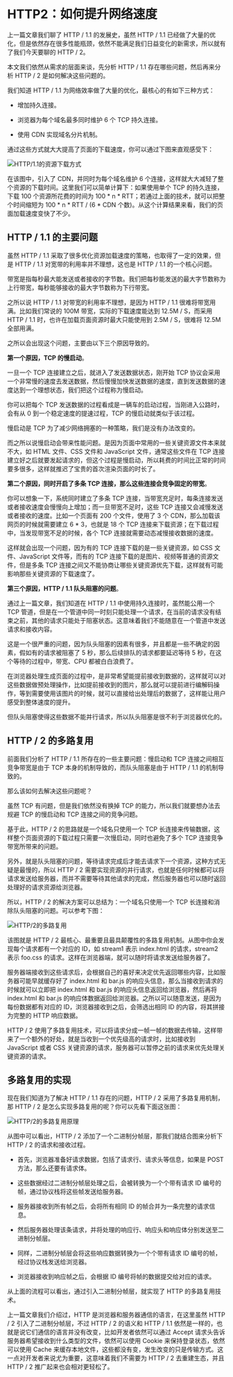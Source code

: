 # HTTP2：如何提升网络速度

上一篇文章我们聊了 HTTP / 1.1 的发展史，虽然 HTTP / 1.1 已经做了大量的优化，但是依然存在很多性能瓶颈，依然不能满足我们日益变化的新需求，所以就有了我们今天要聊的 HTTP / 2。

本文我们依然从需求的层面来谈，先分析 HTTP / 1.1 存在哪些问题，然后再来分析 HTTP / 2 是如何解决这些问题的。

我们知道 HTTP / 1.1 为网络效率做了大量的优化，最核心的有如下三种方式：

- 增加持久连接。

- 浏览器为每个域名最多同时维护 6 个 TCP 持久连接。

- 使用 CDN 实现域名分片机制。

通过这些方式就大大提高了页面的下载速度，你可以通过下图来直观感受下：

![HTTP/1.1的资源下载方式](./img/http-1.1-resource-download-mode.png)

在该图中，引入了 CDN，并同时为每个域名维护 6 个连接，这样就大大减轻了整个资源的下载时间。这里我们可以简单计算下：如果使用单个 TCP 的持久连接，下载 100 个资源所花费的时间为 100 * n * RTT；若通过上面的技术，就可以把整个时间缩短为 100 * n * RTT / (6 * CDN 个数)。从这个计算结果来看，我们的页面加载速度变快了不少。

## HTTP / 1.1 的主要问题

虽然 HTTP / 1.1 采取了很多优化资源加载速度的策略，也取得了一定的效果，但是 HTTP / 1.1 对宽带的利用率并不理想，这也是 HTTP / 1.1 的一个核心问题。

带宽是指每秒最大能发送或者接收的字节数。我们把每秒能发送的最大字节数称为上行带宽，每秒能够接收的最大字节数称为下行带宽。

之所以说 HTTP / 1.1 对带宽的利用率不理想，是因为 HTTP / 1.1 很难将带宽用满。比如我们常说的 100M 带宽，实际的下载速度能达到 12.5M / S，而采用 HTTP / 1.1 时，也许在加载页面资源时最大只能使用到 2.5M / S，很难将 12.5M 全部用满。

之所以会出现这个问题，主要由以下三个原因导致的。

**第一个原因，TCP 的慢启动**。

一旦一个 TCP 连接建立之后，就进入了发送数据状态，刚开始 TCP 协议会采用一个非常慢的速度去发送数据，然后慢慢加快发送数据的速度，直到发送数据的速度达到一个理想状态，我们把这个过程称为慢启动。

你可以把每个 TCP 发送数据的过程看成是一辆车的启动过程，当刚进入公路时，会有从 0 到一个稳定速度的提速过程，TCP 的慢启动就类似于该过程。

慢启动是 TCP 为了减少网络拥塞的一种策略，我们是没有办法改变的。

而之所以说慢启动会带来性能问题。是因为页面中常用的一些关键资源文件本来就不大，如 HTML 文件、CSS 文件和 JavaScript 文件，通常这些文件在 TCP 连接建立好之后就要发起请求的，但这个过程是慢启动，所以耗费的时间比正常的时间要多很多，这样就推迟了宝贵的首次渲染页面的时长了。

**第二个原因，同时开启了多条 TCP 连接，那么这些连接会竞争固定的带宽**。

你可以想象一下，系统同时建立了多条 TCP 连接，当带宽充足时，每条连接发送或者接收速度会慢慢向上增加；而一旦带宽不足时，这些 TCP 连接又会减慢发送或者接收的速度。比如一个页面有 200 个文件，使用了 3 个 CDN，那么加载该网页的时候就需要建立 6 * 3，也就是 18 个 TCP 连接来下载资源；在下载过程中，当发现带宽不足的时候，各个 TCP 连接就需要动态减慢接收数据的速度。

这样就会出现一个问题，因为有的 TCP 连接下载的是一些关键资源，如 CSS 文件、JavaScript 文件等，而有的 TCP 连接下载的是图片、视频等普通的资源文件，但是多条 TCP 连接之间又不能协商让哪些关键资源优先下载，这样就有可能影响那些关键资源的下载速度了。

**第三个原因，HTTP / 1.1 队头阻塞的问题**。

通过上一篇文章，我们知道在 HTTP / 1.1 中使用持久连接时，虽然能公用一个 TCP 管道，但是在一个管道中同一时刻只能处理一个请求，在当前的请求没有结束之前，其他的请求只能处于阻塞状态。这意味着我们不能随意在一个管道中发送请求和接收内容。

这是一个很严重的问题，因为队头阻塞的因素有很多，并且都是一些不确定的因素，假如有的请求被阻塞了 5 秒，那么后续排队的请求都要延迟等待 5 秒，在这个等待的过程中，带宽、CPU 都被白白浪费了。

在浏览器处理生成页面的过程中，是非常希望能提前接收到数据的，这样就可以对这些数据做预处理操作，比如提前接收到的图片，那么就可以提前进行编解码操作，等到需要使用该图片的时候，就可以直接给出处理后的数据了，这样能让用户感受到整体速度的提升。

但队头阻塞使得这些数据不能并行请求，所以队头阻塞是很不利于浏览器优化的。

## HTTP / 2 的多路复用

前面我们分析了 HTTP / 1.1 所存在的一些主要问题：慢启动和 TCP 连接之间相互竞争带宽是由于 TCP 本身的机制导致的，而队头阻塞是由于 HTTP / 1.1 的机制导致的。

那么该如何去解决这些问题呢？

虽然 TCP 有问题，但是我们依然没有换掉 TCP 的能力，所以我们就要想办法去规避 TCP 的慢启动和 TCP 连接之间的竞争问题。

基于此，HTTP / 2 的思路就是一个域名只使用一个 TCP 长连接来传输数据，这样整个页面资源的下载过程只需要一次慢启动，同时也避免了多个 TCP 连接竞争带宽所带来的问题。

另外，就是队头阻塞的问题，等待请求完成后才能去请求下一个资源，这种方式无疑是最慢的，所以 HTTP / 2 需要实现资源的并行请求，也就是任何时候都可以将请求发送给服务器，而并不需要等待其他请求的完成，然后服务器也可以随时返回处理好的请求资源给浏览器。

所以，HTTP / 2 的解决方案可以总结为：一个域名只使用一个 TCP 长连接和消除队头阻塞的问题。可以参考下图：

![HTTP/2的多路复用](./img/http-2-multiplexing.png)

该图就是 HTTP / 2 最核心、最重要且最具颠覆性的多路复用机制。从图中你会发现每个请求都有一个对应的 ID，如 stream1 表示 index.html 的请求，stream2 表示 foo.css 的请求。这样在浏览器端，就可以随时将请求发送给服务器了。

服务器端接收到这些请求后，会根据自己的喜好来决定优先返回哪些内容，比如服务器可能早就缓存好了 index.html 和 bar.js 的响应头信息，那么当接收到请求的时候就可以立即把 index.html 和 bar.js 的响应头信息返回给浏览器，然后再将 index.html 和 bar.js 的响应体数据返回给浏览器。之所以可以随意发送，是因为每份数据都有对应的 ID，浏览器接收到之后，会筛选出相同 ID 的内容，将其拼接为完整的 HTTP 响应数据。

HTTP / 2 使用了多路复用技术，可以将请求分成一帧一帧的数据去传输，这样带来了一个额外的好处，就是当收到一个优先级高的请求时，比如接收到 JavaScript 或者 CSS 关键资源的请求，服务器可以暂停之前的请求来优先处理关键资源的请求。

## 多路复用的实现

现在我们知道为了解决 HTTP / 1.1 存在的问题，HTTP / 2 采用了多路复用机制，那 HTTP / 2 是怎么实现多路复用的呢？你可以先看下面这张图：

![HTTP/2的多路复用原理](./img/http-2-multiplexing-theory.png)

从图中可以看出，HTTP / 2 添加了一个二进制分帧层，那我们就结合图来分析下 HTTP / 2 的请求和接收过程。

- 首先，浏览器准备好请求数据，包括了请求行、请求头等信息，如果是 POST 方法，那么还要有请求体。

- 这些数据经过二进制分帧层处理之后，会被转换为一个个带有请求 ID 编号的帧，通过协议栈将这些帧发送给服务器。

- 服务器接收到所有帧之后，会将所有相同 ID 的帧合并为一条完整的请求信息。

- 然后服务器处理该条请求，并将处理的响应行、响应头和响应体分别发送至二进制分帧层。

- 同样，二进制分帧层会将这些响应数据转换为一个个带有请求 ID 编号的帧，经过协议栈发送给浏览器。

- 浏览器接收到响应帧之后，会根据 ID 编号将帧的数据提交给对应的请求。

从上面的流程可以看出，通过引入二进制分帧层，就实现了 HTTP 的多路复用技术。

上一篇文章我们介绍过，HTTP 是浏览器和服务器通信的语言，在这里虽然 HTTP / 2 引入了二进制分帧层，不过 HTTP / 2 的语义和 HTTP / 1.1 依然是一样的，也就是说它们通信的语言并没有改变，比如开发者依然可以通过 Accept 请求头告诉服务器希望接收到什么类型的文件，依然可以使用 Cookie 来保持登录状态，依然可以使用 Cache 来缓存本地文件，这些都没有变，发生改变的只是传输方式。这一点对开发者来说尤为重要，这意味着我们不需要为 HTTP / 2 去重建生态，并且 HTTP / 2 推广起来也会相对更轻松了。
